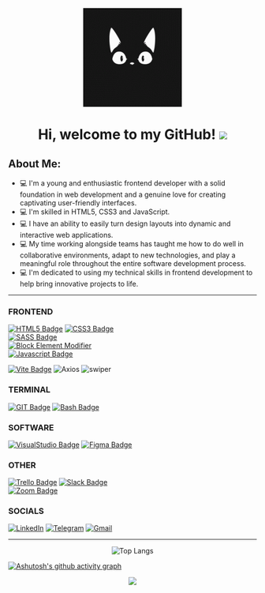 <div align="center">
	<img src="./img/cat.gif" align="center" style="width: 200px" />
</div>

<h1 align="center">
  Hi, welcome to my GitHub!
  <img src="https://media.giphy.com/media/hvRJCLFzcasrR4ia7z/giphy.gif" width="30px"/>
</h1>


## About Me:

- 💻 I'm a young and enthusiastic frontend developer with a solid foundation in web development and a genuine love for creating captivating user-friendly interfaces.
- 💻 I'm skilled in HTML5, CSS3 and JavaScript.
- 💻 I have an ability to easily turn design layouts into dynamic and interactive web applications.
- 💻 My time working alongside teams has taught me how to do well in collaborative environments, adapt to new technologies, and play a meaningful role throughout the entire software development process.
- 💻 I'm dedicated to using my technical skills in frontend development to help bring innovative projects to life.

---

### FRONTEND

<div style="align: left; width: 50%;">
	
[![HTML5 Badge](https://img.shields.io/badge/HTML5-E34F26?style=for-the-badge&logo=html5&logoColor=white)](#)
[![CSS3 Badge](https://img.shields.io/badge/CSS3-1572B6?style=for-the-badge&logo=css3&logoColor=white)](#) 
[![SASS Badge](https://img.shields.io/badge/Sass-CC6699?style=for-the-badge&logo=sass&logoColor=white)](#)
[![Block Element Modifier](https://img.shields.io/badge/BEM-E34F26?style=for-the-badge&logo=html5&logoColor=white)](#)
[![Javascript Badge](https://img.shields.io/badge/-Javascript-F0DB4F?style=for-the-badge&labelColor=black&logo=javascript&logoColor=F0DB4F)](#) 

[![Vite Badge](https://img.shields.io/badge/-Vite-593D88?style=for-the-badge&labelColor=black&logo=vite&logoColor=61DBFB)](#) 
![Axios](https://img.shields.io/badge/Axios-380953?style=for-the-badge&logo=axios&logoColor=white)
![swiper](https://img.shields.io/badge/Swiper-0056D2?style=for-the-badge&logo=swiper&logoColor=white)

</div>


### TERMINAL

<div style="align: left; width: 50%;">

[![GIT Badge](https://img.shields.io/badge/GIT-E44C30?style=for-the-badge&logo=git&logoColor=white)](#)
[![Bash Badge](https://img.shields.io/badge/BASH-E44C30?style=for-the-badge&logo=bash&logoColor=white)](#)

</div>


### SOFTWARE

<div style="align: right; width: 50%;">
	
[![VisualStudio Badge](https://img.shields.io/badge/Visual_Studio_Code-0078D4?style=for-the-badge&logo=visual%20studio%20code&logoColor=white)](#)
[![Figma Badge](https://img.shields.io/badge/Figma-F24E1E?style=for-the-badge&logo=figma&logoColor=white)](#)

</div>


### OTHER

<div style="align: left; width: 50%;">

[![Trello Badge](https://img.shields.io/badge/Trello-0052CC?style=for-the-badge&logo=trello&logoColor=white)](#)
[![Slack Badge](https://img.shields.io/badge/Slack-4A154B?style=for-the-badge&logo=slack&logoColor=white)](#)
[![Zoom Badge](https://img.shields.io/badge/Zoom-2D8CFF?style=for-the-badge&logo=zoom&logoColor=white)](#)

</div>


### SOCIALS

<div align="left">

[![LinkedIn](https://img.shields.io/badge/-LinkedIn-090909?style=for-the-badge&logo=linkedin&logoColor=007BB6)](https://www.linkedin.com/in/vladyslav-halchenko/)
[![Telegram](https://img.shields.io/badge/-Telegram-090909?style=for-the-badge&logo=telegram&logoColor=007BB6)](https://t.me/uzurch1k)
[![Gmail](https://img.shields.io/badge/-Gmail-090909?style=for-the-badge&logo=gmail&logoColor=007BB6)](galcenkovlad7@gmail.com)

</div>

---

<div align="center">

![Top Langs](https://github-readme-stats.vercel.app/api/top-langs/?username=Uzurch1k&layout=compact&theme=transparent&hide_border=true)

</div>

[![Ashutosh's github activity graph](https://github-readme-activity-graph.vercel.app/graph?username=Uzurch1k&bg_color=000000&color=ffffff&line=2eb830&point=05ff22&area=true&hide_border=true)](https://github.com/ashutosh00710/github-readme-activity-graph)

<div align="center">
	<img height="150em" src="https://streak-stats.demolab.com?user=Uzurch1k&theme=soft-green&hide_border=true&background=FFFFFF00&dates=00AF4BF4&fire=19892F&currStreakNum=19892F&sideNums=19892F"/>
</div>
